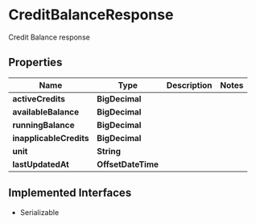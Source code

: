 

# CreditBalanceResponse

Credit Balance response

## Properties

| Name | Type | Description | Notes |
|------------ | ------------- | ------------- | -------------|
|**activeCredits** | **BigDecimal** |  |  |
|**availableBalance** | **BigDecimal** |  |  |
|**runningBalance** | **BigDecimal** |  |  |
|**inapplicableCredits** | **BigDecimal** |  |  |
|**unit** | **String** |  |  |
|**lastUpdatedAt** | **OffsetDateTime** |  |  |


## Implemented Interfaces

* Serializable


